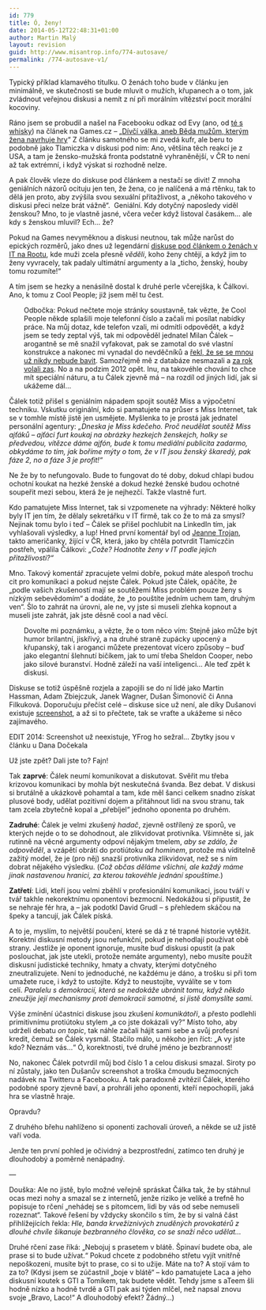 ```yaml
---
id: 779
title: Ó, ženy!
date: 2014-05-12T22:48:31+01:00
author: Martin Malý
layout: revision
guid: http://www.misantrop.info/774-autosave/
permalink: /774-autosave-v1/
---
```

Typický příklad klamavého titulku. O ženách toho bude v článku jen minimálně, ve skutečnosti se bude mluvit o mužích, křupanech a o tom, jak zvládnout veřejnou diskusi a nemít z ní při morálním vítězství pocit morální kocoviny.

<!--more-->

Ráno jsem se probudil a našel na Facebooku odkaz od Evy (ano, od [té s whisky](http://www.misantrop.info/uslechtily-konicek/)) na článek na Games.cz &#8211; &#8222;[Dívčí válka, aneb Běda mužům, kterým žena navrhuje hry](http://games.tiscali.cz/tema/divci-valka-aneb-beda-muzum-kterym-zena-navrhuje-hry-61925)&#8220; Z článku samotného se mi zvedá kufr, ale beru to podobně jako Tlamiczka v diskusi pod ním: Ano, většina těch reakcí je z USA, a tam je žensko-mužská fronta podstatně vyhraněnější, v ČR to není až tak extrémní, i když výskat si rozhodně nelze.

A pak člověk vleze do diskuse pod článkem a nestačí se divit! Z mnoha geniálních názorů ocituju jen ten, že žena, co je nalíčená a má rtěnku, tak to dělá jen proto, aby zvýšila svou sexuální přitažlivost, a &#8222;někoho takového v diskusi přeci nelze brát vážně&#8220;.  Geniální. Kdy dotyčný naposledy viděl ženskou? Mno, to je vlastně jasné, včera večer když listoval časákem&#8230; ale kdy s ženskou mluvil? Ech&#8230; že?

Pokud na Games nevyměknou a diskusi neutnou, tak může narůst do epických rozměrů, jako dnes už legendární [diskuse pod článkem o ženách v IT na Rootu](http://www.root.cz/clanky/it-zeny-nejsou-vitany/nazory/), kde muži zcela přesně _věděli_, koho ženy chtějí, a když jim to ženy vyvracely, tak padaly ultimátní argumenty a la &#8222;ticho, ženský, houby tomu rozumíte!&#8220;

A tím jsem se hezky a nenásilně dostal k druhé perle včerejška, k Čálkovi. Ano, k tomu z Cool People; již jsem měl tu čest.

<p style="padding-left: 30px;">
  Odbočka: Pokud nečtete moje stránky soustavně, tak vězte, že Cool People někde splašili moje telefonní číslo a začali mi posílat nabídky práce. Na můj dotaz, kde telefon vzali, mi odmítli odpovědět, a když jsem se tedy zeptal výš, tak mi odpověděl jednatel Milan Čálek &#8211; arogantně se mě snažil vyfakovat, pak se zamotal do své vlastní konstrukce a nakonec mi vynadal do nevděčníků a <a href="http://www.misantrop.info/nejsme-personalni-agentura">řekl, že se se mnou už nikdy nebude bavit</a>. Samozřejmě mě z databáze nesmazali a <a href="http://strucny.misantrop.info/co-ze-se-stane-kdyz-pozadate-aby-vam-uz-nikdy">za rok volali zas</a>. No a na podzim 2012 opět. Inu, na takovéhle chování to chce mít speciální náturu, a tu Čálek zjevně má &#8211; na rozdíl od jiných lidí, jak si ukážeme dál&#8230;
</p>

Čálek totiž přišel s geniálním nápadem spojit soutěž Miss a výpočetní techniku. Vskutku originální, kdo si pamatujete na průser s Miss Internet, tak se v tomhle místě jistě jen usmějete. Myšlenka to je prostá jak jednatel personální agentury: _&#8222;Dneska je Miss kdečeho. Proč neudělat soutěž Miss ajťáků &#8211; ajťáci furt koukaj na obrázky hezkejch ženskejch, holky se předvedou, vítězce dáme ajfón, bude k tomu mediální publicita zadarmo, obkydáme to tím, jak boříme mýty o tom, že v IT jsou ženský škaredý, pak fáze 2, no a fáze 3 je profit!&#8220;_

Ne že by to nefungovalo. Bude to fungovat do té doby, dokud chlapi budou ochotní koukat na hezké ženské a dokud hezké ženské budou ochotné soupeřit mezi sebou, která že je nejhezčí. Takže vlastně furt.

Kdo pamatujete Miss Internet, tak si vzpomenete na výhrady: Některé holky byly IT jen tím, že dělaly sekretářku v IT firmě, tak co že to má za smysl? Nejinak tomu bylo i teď &#8211; Čálek se přišel pochlubit na LinkedIn tím, jak vyhlašovali výsledky, a lup! Hned první komentář byl od [Jeanne Trojan](http://www.jmtcz.cz/index.php/en/aboutme), takto američanky, žijící v ČR, která, jako by chtěla potvrdit Tlamiczčin postřeh, vpálila Čálkovi: _&#8222;Cože? Hodnotíte ženy v IT podle jejich přitažlivosti?&#8220;_

Mno. Takový komentář zpracujete velmi dobře, pokud máte alespoň trochu cit pro komunikaci a pokud nejste Čálek. Pokud jste Čálek, opáčíte, že &#8222;podle vašich zkušeností mají se soutěžemi Miss problém pouze ženy s nízkým sebevědomím&#8220; a dodáte, že &#8222;to pouštíte jedním uchem tam, druhým ven&#8220;. Šlo to zahrát na úrovni, ale ne, vy jste si museli zlehka kopnout a museli jste zahrát, jak jste děsně cool a nad věcí.

<p style="padding-left: 30px;">
  Dovolte mi poznámku, a vězte, že o tom něco vím: Stejně jako může být humor brilantní, jiskřivý, a na druhé straně zupácky upocený a křupanský, tak i aroganci můžete prezentovat vícero způsoby &#8211; buď jako elegantní šlehnutí bičíkem, jak to umí třeba Sheldon Cooper, nebo jako silové buranství. Hodně záleží na vaší inteligenci&#8230; Ale teď zpět k diskusi.
</p>

Diskuse se totiž úspěšně rozjela a zapojili se do ní lidé jako Martin Hassman, Adam Zbiejczuk, Janek Wagner, Dušan Šimonovič či Anna Filkuková. Doporučuju přečíst celé &#8211; diskuse sice už není, ale díky Dušanovi existuje [screenshot](http://imageshack.us/f/6/missitmartincalekinacti.png/), a až si to přečtete, tak se vraťte a ukážeme si něco zajímavého.

EDIT 2014: Screenshot už neexistuje, YFrog ho sežral&#8230; Zbytky jsou v článku u Dana Dočekala

Už jste zpět? Dali jste to? Fajn!

Tak **zaprvé**: Čálek neumí komunikovat a diskutovat. Svěřit mu třeba krizovou komunikaci by mohla být neskutečná švanda. Bez debat. V diskusi si brutálně a ukázkově pohamtal a tam, kde měl šanci celkem snadno získat plusové body, udělat pozitivní dojem a přitáhnout lidi na svou stranu, tak tam zcela zbytečně kopal a &#8222;přebíjel&#8220; jednoho oponenta po druhém.

**Zadruhé**: Čálek je velmi zkušený _hadač_, zjevně ostřílený ze sporů, ve kterých nejde o to se dohodnout, ale zlikvidovat protivníka. Všimněte si, jak rutinně na věcné argumenty odpoví nějakým tmelem, _aby se zdálo, že odpověděl_, a vzápětí obrátí do protiútoku _ad hominem_, protože má viditelně zažitý model, že je (pro něj) snazší protivníka zlikvidovat, než se s ním dobrat nějakého výsledku. (_Což občas děláme všichni, ale každý máme jinak nastavenou hranici, za kterou takovéhle jednání spouštíme._)

**Zatřetí**: Lidi, kteří jsou velmi zběhlí v profesionální komunikaci, jsou tváří v tvář takhle nekorektnímu oponentovi bezmocní. Nedokážou si připustit, že se nehraje fér hra, a &#8211; jak podotkl David Grudl &#8211; s přehledem skáčou na špeky a tancují, jak Čálek píská.

A to je, myslím, to největší poučení, které se dá z té trapné historie vytěžit. Korektní diskusní metody jsou nefunkční, pokud je nehodlají používat obě strany. Jestliže je oponent ignoruje, musíte buď diskusi opustit (a pak poslouchat, jak jste utekli, protože nemáte argumenty), nebo musíte použít diskusní judistické techniky, hmaty a chvaty, kterými dotyčného zneutralizujete. Není to jednoduché, ne každému je dáno, a trošku si při tom umažete ruce, i když to ustojíte. Když to neustojíte, vyválíte se v tom celí. _Paralelu s demokracií, která se nedokáže ubránit tomu, když někdo zneužije její mechanismy proti demokracii samotné, si jistě domyslíte sami._

Výše zmínění účastníci diskuse jsou zkušení _komunikátoři_, a přesto podlehli primitivnímu protiútoku stylem &#8222;a co jste dokázali vy?&#8220; Místo toho, aby udrželi debatu _on topic_, tak náhle začali hájit sami sebe a svůj profesní kredit, čemuž se Čálek vysmál. Stačilo málo, u někoho jen říct: &#8222;A vy jste kdo? Neznám vás&#8230;&#8220; Ó, korektnosti, tvé druhé jméno je bezbrannost!

No, nakonec Čálek potvrdil můj bod číslo 1 a celou diskusi smazal. Siroty po ní zůstaly, jako ten Dušanův screenshot a troška čmoudu bezmocných nadávek na Twitteru a Facebooku. A tak paradoxně zvítězil Čálek, kterého podobné spory zjevně baví, a prohráli jeho oponenti, kteří nepochopili, jaká hra se vlastně hraje.

Opravdu?

Z druhého břehu nahlíženo si oponenti zachovali úroveň, a někde se už jistě vaří voda.

Jenže ten první pohled je očividný a bezprostřední, zatímco ten druhý je dlouhodobý a poměrně nenápadný.

&#8212;

Douška: Ale no jistě, bylo možné veřejně spráskat Čálka tak, že by stáhnul ocas mezi nohy a smazal se z internetů, jenže riziko je veliké a trefně ho popisuje to rčení &#8222;nehádej se s pitomcem, lidi by vás od sebe nemuseli rozeznat&#8220;. Takové řešení by vždycky skončilo s tím, že by si valná část přihlížejících řekla: _Hle, banda krvežíznivých znuděných provokatérů z dlouhé chvíle šikanuje bezbranného člověka, co se snaží něco udělat&#8230;_

Druhé rčení zase říká: &#8222;Nebojuj s prasetem v blátě. Špinaví budete oba, ale prase si to bude užívat.&#8220; Pokud chcete z podobného střetu vyjít vnitřně nepoškozeni, musíte být to prase, co si to užije. Máte na to? A stojí vám to za to? (Kdysi jsem se zúčastnil &#8222;boje v blátě&#8220; &#8211; kdo pamatujete Laca a jeho diskusní koutek s GTI a Tomíkem, tak budete vědět. Tehdy jsme s aTeem šli hodně nízko a hodně tvrdě a GTI pak asi týden mlčel, než napsal znovu svoje &#8222;Bravo, Laco!&#8220; A dlouhodobý efekt? Žádný&#8230;)